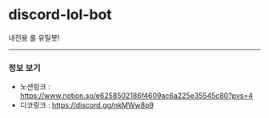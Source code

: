 # discord-lol-bot

내전용 롤 유틸봇!

---

### 정보 보기

- 노션링크 : https://www.notion.so/e6258502186f4609ac6a225e35545c80?pvs=4
- 디코링크 : https://discord.gg/nkMWw8p9
